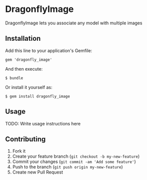 # DragonflyImage

DragonflyImage lets you associate any model with multiple images

## Installation

Add this line to your application's Gemfile:

    gem 'dragonfly_image'

And then execute:

    $ bundle

Or install it yourself as:

    $ gem install dragonfly_image

## Usage

TODO: Write usage instructions here

## Contributing

1. Fork it
2. Create your feature branch (`git checkout -b my-new-feature`)
3. Commit your changes (`git commit -am 'Add some feature'`)
4. Push to the branch (`git push origin my-new-feature`)
5. Create new Pull Request

